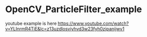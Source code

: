 # OpenCV_ParticleFilter_example

youtube example is here
https://www.youtube.com/watch?v=YLInrmR4TiE&lc=z13uzdlosviyhvd3w23fyh0zjpanijwv1


